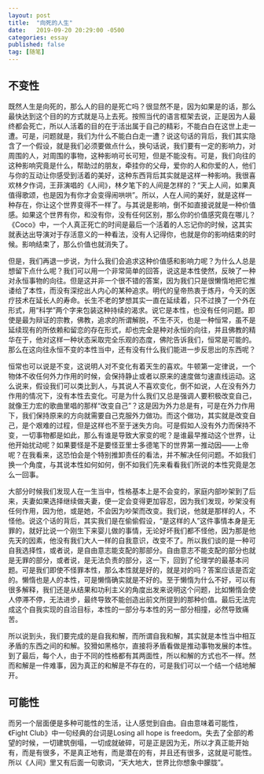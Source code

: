 ```yaml
---
layout: post
title:  "向死的人生"
date:   2019-09-20 20:29:00 -0500
categories: essay
published: false
tag: [随笔]
---
```


## 不变性
既然人生是向死的，那么人的目的是死亡吗？很显然不是，因为如果是的话，那么最快达到这个目的的方式就是马上去死。按照当代的语言框架去说，正是因为人最终都会死亡，所以人活着的目的在于活出属于自己的精彩，不能白白在这世上走一遭。可是，问题就是，我们为什么不能白白走一遭？说这句话的背后，我们其实隐含了一个假设，就是我们必须要做点什么，换句话说，我们要有一定的影响力，对周围的人，对周围的事物，这种影响可长可短，但是不能没有。可是，我们向往的这种影响究竟是什么，帮助过的朋友，牵挂你的父母，爱你的人和你爱的人，他们与你的互动让你感受到活着的美好，这种东西背后其实就是这样一种影响。我很喜欢林夕作词，王菲演唱的《人间》，林夕笔下的人间是怎样的？“天上人间，如果真值得歌颂，也是因为有你才会变得闹哄哄”。所以，人在人间的美好，就是这样一种存在，你让这个世界变得不一样了。与其说是影响，倒不如直接说就是一种价值感。如果这个世界有你，和没有你，没有任何区别，那么你的价值感究竟在哪儿？《Coco》中，一个人真正死亡的时间是最后一个活着的人忘记你的时候，这其实就表达出导演对于存活意义的一种看法，没有人记得你，也就是你的影响结束的时候。影响结束了，那么价值也就消失了。

但是，我们再退一步说，为什么我们会追求这种价值感和影响力呢？为什么人总是想留下点什么呢？我们可以用一个非常简单的回答，说这是本性使然，反映了一种对永恒事物的向往。但是这并非一个很不错的答案，因为我们只是很懒惰地把它推诿给了本性，而没有深挖出人内心的某种追求。明代的皇帝热衷于炼丹，今天的医疗技术在延长人的寿命。长生不老的梦想其实一直在延续着，只不过换了一个外在形式，用“科学”两个字来包装这种持续的渴求。说它是本性，也没有任何问题。即使是最为辩证的宗教，佛教，追求的所谓解脱，不生不灭，也是一种恒常，虽不是延续现有的所依赖和留恋的存在形式，却也完全是种对永恒的向往，并且佛教的精华在于，他对这样一种状态采取完全乐观的态度，佛陀告诉我们，恒常是可能的。那么在这向往永恒不变的本性当中，还有没有什么我们能进一步反思出的东西呢？

恒常也可以说是不变，这说明人对不变化有着天生的喜欢。牛顿第一定律说，一个物体不收任何外力作用的时候，会保持静止或者以原来的速度做匀速直线运动。这么说来，假设我们可以类比到人，与其说人不喜欢变化，倒不如说，人在没有外力作用的情况下，没有本性去变化。可是为什么我们又总是强调人要积极改变自己，就像王力宏的歌曲里唱的那样“改变自己”？这是因为外力总是有，可是在外力作用下，我们保持原来的方向就需要自己克服外力做功。而这个做功，其实就是改变自己，是个艰难的过程，但是这样也不至于迷失方向。可是假如人没有外力而保持不变，一切事物都是如此，那么有谁是导致大家变的呢？是谁最早推动这个世界，让他开始扰动呢？如果要怪是不是要怪亚里士多德笔下的世界第一推动因——上帝呢？在我看来，这恐怕会是个特别推卸责任的看法，并不解决任何问题。不如我们换一个角度，与其说本性如何如何，倒不如我们先来看看我们所说的本性究竟是怎么一回事。

大部分时候我们发现人在一生当中，性格基本上是不会变的，家庭内部吵架到了后来，夫妻如果选择继续做夫妻，便一定会变得更加容忍，因为我们发现，吵架没有任何作用，因为他，或是她，不会因为吵架而改变。我们说，他就是那样的人，不怪他。说这个话的背后，其实我们是在偷偷假设，“是这样的人”这件事情本身是无罪的，就好比说一个刚生下来婴儿做的事情，无论好坏我们都不怪他，因为那是他先天的因素，他没有我们大人一样的自我意识，改变不了。所以我们谈的是一种可自我选择性，或者说，是自由意志能支配的那部分。自由意志不能支配的部分也就是无罪的部分，或者说，是无法负责的部分，这一下，回到了伦理学的最基本问题。可是我们即使不怪罪本性，那么本性就是好的，就是对的吗？答案应该是否定的。懒惰也是人的本性，可是懒惰确实就是不好的。至于懒惰为什么不好，可以有很多解释，我们还是从结果和功利主义的角度出发来说明这个问题，比如懒惰会使人停滞不停，无法进步，最终导致不能创造出前文所提到的那种价值。最后无法完成这个自我实现的自洽目标，本性的一部分与本性的另一部分相撞，必然导致痛苦。

所以说到头，我们要完成的是自我和解，而所谓自我和解，其实就是本性当中相互矛盾的东西之间的和解。狡猾如黑格尔，直接将矛盾看做是推动事物发展的本性。到了最后，每个人，由于不同的性格都有其两面性，所以和解的方式也不一样。然而和解是一件难事，因为真正的和解是不存在的，可是我们可以一个结一个结地解开。

## 可能性

而另一个层面便是多种可能性的生活，让人感觉到自由。自由意味着可能性，《Fight Club》中一句经典的台词是Losing all hope is freedom。失去了全部的希望的时候，一切建筑倒塌，一切成就破碎，可是正是因为无，所以才真正能开始有，而是有很多，不是真正地有，而是潜在的有，并且还有很多，这就是可能性。所以《人间》里又有后面一句歌词，“天大地大，世界比你想象中朦胧”。
